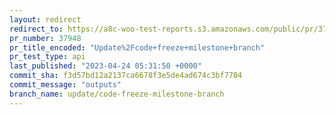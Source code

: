 ```yaml
---
layout: redirect
redirect_to: https://a8c-woo-test-reports.s3.amazonaws.com/public/pr/37948/api/index.html
pr_number: 37948
pr_title_encoded: "Update%2Fcode+freeze+milestone+branch"
pr_test_type: api
last_published: "2023-04-24 05:31:50 +0000"
commit_sha: f3d57bd12a2137ca6678f3e5de4ad674c3bf7704
commit_message: "outputs"
branch_name: update/code-freeze-milestone-branch
---
```

